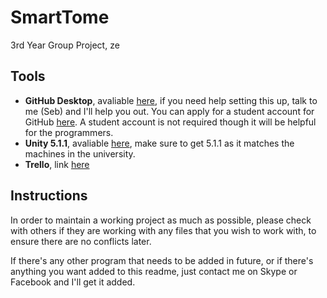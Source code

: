 # SmartTome
3rd Year Group Project, ze

Tools
---------------------
* **GitHub Desktop**, avaliable [here](https://desktop.github.com/), if you need help setting this up, talk to me (Seb) and I'll help you out. You can apply for a student account for GitHub [here](https://education.github.com/pack). A student account is not required though it will be helpful for the programmers.
* **Unity 5.1.1**, avaliable [here](https://unity3d.com/get-unity/download/archive), make sure to get 5.1.1 as it matches the machines in the university.
* **Trello**, link [here](https://trello.com/)

Instructions
--------------------
In order to maintain a working project as much as possible, please check with others if they are working with any files that you wish to work with, to ensure there are no conflicts later.

If there's any other program that needs to be added in future, or if there's anything you want added to this readme, just contact me on Skype or Facebook and I'll get it added.
